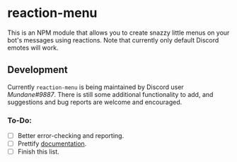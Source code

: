 # reaction-menu
This is an NPM module that allows you to create snazzy little menus on your bot's messages using reactions.
Note that currently only default Discord emotes will work.

## Development
Currently `reaction-menu` is being maintained by Discord user *Mundane#9887*. There is still some additional functionality to add, 
and suggestions and bug reports are welcome and encouraged.

### To-Do:
- [ ] Better error-checking and reporting.
- [ ] Prettify [documentation](https://mundayne.github.io/reaction-menu/index.html).
- [ ] Finish this list.
